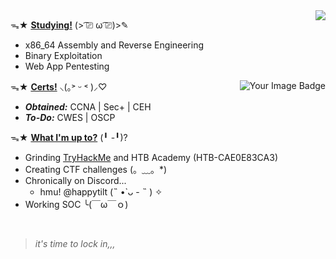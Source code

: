 <p1>
 <img align="right" src="https://readme-typing-svg.demolab.com?font=Klee+One&weight=600&size=50&duration=4000&pause=500&center=true&vCenter=true&color=FFB6C1&height=125&lines=%E3%80%8C%E3%82%84%E3%81%AF%E3%82%8D!%E3%80%8D">
</p1>

ᯓ★ <ins>**Studying!**</ins> (> ͡⎚ ω ͡⎚)>✎ 
 - x86_64 Assembly and Reverse Engineering
 - Binary Exploitation
 - Web App Pentesting

<p1>
 <img align="right" src="https://tryhackme-badges.s3.amazonaws.com/happytilt.png" alt="Your Image Badge" />
</p1>

 ᯓ★ <ins>**Certs!**</ins> ⸜(｡˃ ᵕ ˂ )⸝♡
  - _**Obtained:**_ CCNA | Sec+ | CEH
  - _**To-Do:**_ CWES | OSCP

 ᯓ★ <ins>**What I'm up to?**</ins> (╹ -╹)?
  - Grinding [TryHackMe](https://tryhackme.com/p/happytilt) and HTB Academy (HTB-CAE0E83CA3)
  - Creating CTF challenges (。﹏。*)
  - Chronically on Discord... 
      - hmu! @happytilt (˵ •̀ ᴗ - ˵ ) ✧
  - Working SOC ╰(￣ω￣ｏ)
<br>

> _it's time to lock in,,,_

